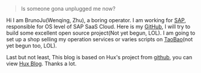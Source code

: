 

> Is someone gona unplugged me now?

Hi I am BrunoJu(Wenqing, Zhu), a boring operator. I am working for [SAP](https://www.sap.com/), responsible for OS level of SAP SaaS Cloud.
Here is my [GitHub](https://github.com/BrunoJu/), I will try to build some excellent open source project(Not yet begun, LOL).
I am going to set up a shop selling my operation services or varies scripts on [TaoBao](https://www.taobao.com)(not yet begun too, LOL).


Last but not least, This blog is based on Hux's project from [github](https://github.com/Huxpro/huxpro.github.io), you can view [Hux Blog](https://huangxuan.me/). Thanks a lot.
